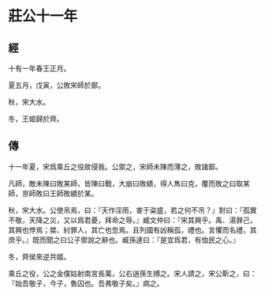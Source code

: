 # 莊公十一年
## 經

十有一年春王正月。

夏五月，戊寅，公敗宋師於鄑。

秋，宋大水。

冬，王姬歸於齊。

## 傳

十一年夏，宋爲乘丘之役故侵我。公禦之，宋師未陳而薄之，敗諸鄑。

凡師，敵未陳曰敗某師，皆陳曰戰，大崩曰敗績，得人雋曰克，覆而敗之曰取某師，亰師敗曰王師敗績於某。

秋，宋大水。公使吊焉，曰：『天作淫雨，害于粢盛，若之何不吊？』對曰：『孤實不敬，天降之災，又以爲君憂，拜命之辱。』臧文仲曰：『宋其興乎。禹、湯罪己，其興也悖焉；桀、紂罪人，其亡也忽焉。且列國有凶稱孤，禮也。言懼而名禮，其庶乎。』既而聞之曰公子禦說之辭也。臧孫達曰：『是宜爲君，有恤民之心。』

冬，齊侯來逆共姬。

乘丘之役，公之金僕姑射南宮長萬，公右遄孫生搏之。宋人請之，宋公靳之，曰：『始吾敬子，今子，魯囚也。吾弗敬子矣。』病之。

